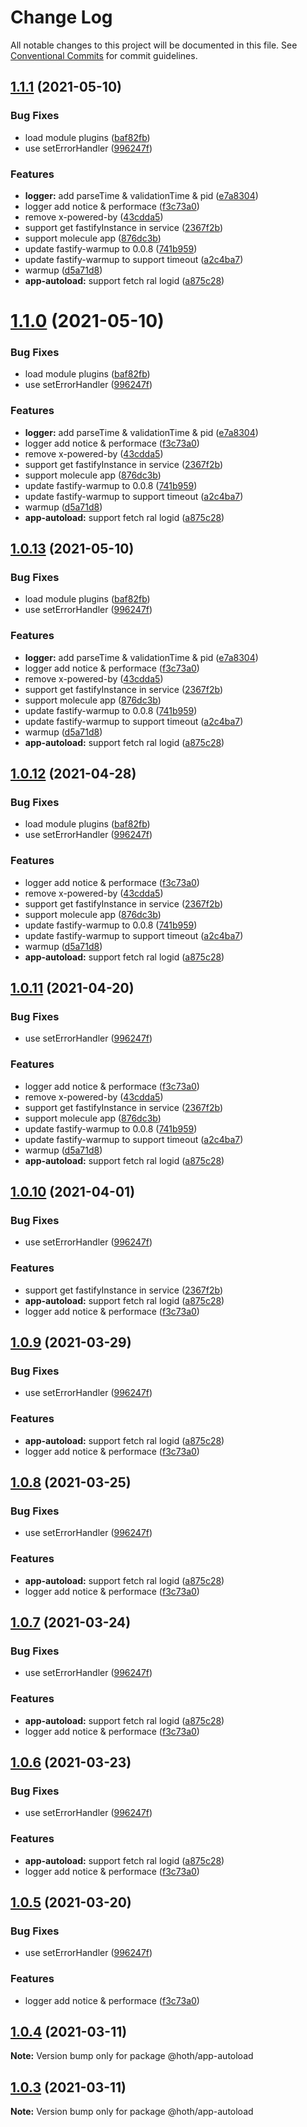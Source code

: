 # Change Log

All notable changes to this project will be documented in this file.
See [Conventional Commits](https://conventionalcommits.org) for commit guidelines.

## [1.1.1](https://github.com/cxtom/hoth/compare/@hoth/app-autoload@1.0.2...@hoth/app-autoload@1.1.1) (2021-05-10)


### Bug Fixes

* load module plugins ([baf82fb](https://github.com/cxtom/hoth/commit/baf82fb1481be11a4835e9cc4da2f4e336318cd6))
* use setErrorHandler ([996247f](https://github.com/cxtom/hoth/commit/996247f026754940bcfc415910d4ff89828c8bcd))


### Features

* **logger:** add parseTime & validationTime & pid ([e7a8304](https://github.com/cxtom/hoth/commit/e7a830402b70af1fe26029fbf87c159dacb3004e))
* logger add notice & performace ([f3c73a0](https://github.com/cxtom/hoth/commit/f3c73a0ab5e480bef01476b922e3e319977ef9ff))
* remove x-powered-by ([43cdda5](https://github.com/cxtom/hoth/commit/43cdda5f55c60189e334cf8bdc72469c005681fc))
* support get fastifyInstance in service ([2367f2b](https://github.com/cxtom/hoth/commit/2367f2b694fe3a50f0bf12af7c459d4e6b97153b))
* support molecule app ([876dc3b](https://github.com/cxtom/hoth/commit/876dc3babb068a64a3b7e89f8faa75ef1e2ffd2f))
* update fastify-warmup to 0.0.8 ([741b959](https://github.com/cxtom/hoth/commit/741b9596287e7908fe2d3580f8c15abf5f8cee70))
* update fastify-warmup to support timeout ([a2c4ba7](https://github.com/cxtom/hoth/commit/a2c4ba7c622ee660e22ea4a4f89729e097f57474))
* warmup ([d5a71d8](https://github.com/cxtom/hoth/commit/d5a71d8188cc6f7a0e08e1e19171b30d77d29d15))
* **app-autoload:** support fetch ral logid ([a875c28](https://github.com/cxtom/hoth/commit/a875c28a20f29444d10bae10dcb747bf08e29e5d))





# [1.1.0](https://github.com/cxtom/hoth/compare/@hoth/app-autoload@1.0.2...@hoth/app-autoload@1.1.0) (2021-05-10)


### Bug Fixes

* load module plugins ([baf82fb](https://github.com/cxtom/hoth/commit/baf82fb1481be11a4835e9cc4da2f4e336318cd6))
* use setErrorHandler ([996247f](https://github.com/cxtom/hoth/commit/996247f026754940bcfc415910d4ff89828c8bcd))


### Features

* **logger:** add parseTime & validationTime & pid ([e7a8304](https://github.com/cxtom/hoth/commit/e7a830402b70af1fe26029fbf87c159dacb3004e))
* logger add notice & performace ([f3c73a0](https://github.com/cxtom/hoth/commit/f3c73a0ab5e480bef01476b922e3e319977ef9ff))
* remove x-powered-by ([43cdda5](https://github.com/cxtom/hoth/commit/43cdda5f55c60189e334cf8bdc72469c005681fc))
* support get fastifyInstance in service ([2367f2b](https://github.com/cxtom/hoth/commit/2367f2b694fe3a50f0bf12af7c459d4e6b97153b))
* support molecule app ([876dc3b](https://github.com/cxtom/hoth/commit/876dc3babb068a64a3b7e89f8faa75ef1e2ffd2f))
* update fastify-warmup to 0.0.8 ([741b959](https://github.com/cxtom/hoth/commit/741b9596287e7908fe2d3580f8c15abf5f8cee70))
* update fastify-warmup to support timeout ([a2c4ba7](https://github.com/cxtom/hoth/commit/a2c4ba7c622ee660e22ea4a4f89729e097f57474))
* warmup ([d5a71d8](https://github.com/cxtom/hoth/commit/d5a71d8188cc6f7a0e08e1e19171b30d77d29d15))
* **app-autoload:** support fetch ral logid ([a875c28](https://github.com/cxtom/hoth/commit/a875c28a20f29444d10bae10dcb747bf08e29e5d))





## [1.0.13](https://github.com/cxtom/hoth/compare/@hoth/app-autoload@1.0.2...@hoth/app-autoload@1.0.13) (2021-05-10)


### Bug Fixes

* load module plugins ([baf82fb](https://github.com/cxtom/hoth/commit/baf82fb1481be11a4835e9cc4da2f4e336318cd6))
* use setErrorHandler ([996247f](https://github.com/cxtom/hoth/commit/996247f026754940bcfc415910d4ff89828c8bcd))


### Features

* **logger:** add parseTime & validationTime & pid ([e7a8304](https://github.com/cxtom/hoth/commit/e7a830402b70af1fe26029fbf87c159dacb3004e))
* logger add notice & performace ([f3c73a0](https://github.com/cxtom/hoth/commit/f3c73a0ab5e480bef01476b922e3e319977ef9ff))
* remove x-powered-by ([43cdda5](https://github.com/cxtom/hoth/commit/43cdda5f55c60189e334cf8bdc72469c005681fc))
* support get fastifyInstance in service ([2367f2b](https://github.com/cxtom/hoth/commit/2367f2b694fe3a50f0bf12af7c459d4e6b97153b))
* support molecule app ([876dc3b](https://github.com/cxtom/hoth/commit/876dc3babb068a64a3b7e89f8faa75ef1e2ffd2f))
* update fastify-warmup to 0.0.8 ([741b959](https://github.com/cxtom/hoth/commit/741b9596287e7908fe2d3580f8c15abf5f8cee70))
* update fastify-warmup to support timeout ([a2c4ba7](https://github.com/cxtom/hoth/commit/a2c4ba7c622ee660e22ea4a4f89729e097f57474))
* warmup ([d5a71d8](https://github.com/cxtom/hoth/commit/d5a71d8188cc6f7a0e08e1e19171b30d77d29d15))
* **app-autoload:** support fetch ral logid ([a875c28](https://github.com/cxtom/hoth/commit/a875c28a20f29444d10bae10dcb747bf08e29e5d))





## [1.0.12](https://github.com/cxtom/hoth/compare/@hoth/app-autoload@1.0.2...@hoth/app-autoload@1.0.12) (2021-04-28)


### Bug Fixes

* load module plugins ([baf82fb](https://github.com/cxtom/hoth/commit/baf82fb1481be11a4835e9cc4da2f4e336318cd6))
* use setErrorHandler ([996247f](https://github.com/cxtom/hoth/commit/996247f026754940bcfc415910d4ff89828c8bcd))


### Features

* logger add notice & performace ([f3c73a0](https://github.com/cxtom/hoth/commit/f3c73a0ab5e480bef01476b922e3e319977ef9ff))
* remove x-powered-by ([43cdda5](https://github.com/cxtom/hoth/commit/43cdda5f55c60189e334cf8bdc72469c005681fc))
* support get fastifyInstance in service ([2367f2b](https://github.com/cxtom/hoth/commit/2367f2b694fe3a50f0bf12af7c459d4e6b97153b))
* support molecule app ([876dc3b](https://github.com/cxtom/hoth/commit/876dc3babb068a64a3b7e89f8faa75ef1e2ffd2f))
* update fastify-warmup to 0.0.8 ([741b959](https://github.com/cxtom/hoth/commit/741b9596287e7908fe2d3580f8c15abf5f8cee70))
* update fastify-warmup to support timeout ([a2c4ba7](https://github.com/cxtom/hoth/commit/a2c4ba7c622ee660e22ea4a4f89729e097f57474))
* warmup ([d5a71d8](https://github.com/cxtom/hoth/commit/d5a71d8188cc6f7a0e08e1e19171b30d77d29d15))
* **app-autoload:** support fetch ral logid ([a875c28](https://github.com/cxtom/hoth/commit/a875c28a20f29444d10bae10dcb747bf08e29e5d))





## [1.0.11](https://github.com/cxtom/hoth/compare/@hoth/app-autoload@1.0.2...@hoth/app-autoload@1.0.11) (2021-04-20)


### Bug Fixes

* use setErrorHandler ([996247f](https://github.com/cxtom/hoth/commit/996247f026754940bcfc415910d4ff89828c8bcd))


### Features

* logger add notice & performace ([f3c73a0](https://github.com/cxtom/hoth/commit/f3c73a0ab5e480bef01476b922e3e319977ef9ff))
* remove x-powered-by ([43cdda5](https://github.com/cxtom/hoth/commit/43cdda5f55c60189e334cf8bdc72469c005681fc))
* support get fastifyInstance in service ([2367f2b](https://github.com/cxtom/hoth/commit/2367f2b694fe3a50f0bf12af7c459d4e6b97153b))
* support molecule app ([876dc3b](https://github.com/cxtom/hoth/commit/876dc3babb068a64a3b7e89f8faa75ef1e2ffd2f))
* update fastify-warmup to 0.0.8 ([741b959](https://github.com/cxtom/hoth/commit/741b9596287e7908fe2d3580f8c15abf5f8cee70))
* update fastify-warmup to support timeout ([a2c4ba7](https://github.com/cxtom/hoth/commit/a2c4ba7c622ee660e22ea4a4f89729e097f57474))
* warmup ([d5a71d8](https://github.com/cxtom/hoth/commit/d5a71d8188cc6f7a0e08e1e19171b30d77d29d15))
* **app-autoload:** support fetch ral logid ([a875c28](https://github.com/cxtom/hoth/commit/a875c28a20f29444d10bae10dcb747bf08e29e5d))





## [1.0.10](https://github.com/cxtom/hoth/compare/@hoth/app-autoload@1.0.2...@hoth/app-autoload@1.0.10) (2021-04-01)


### Bug Fixes

* use setErrorHandler ([996247f](https://github.com/cxtom/hoth/commit/996247f026754940bcfc415910d4ff89828c8bcd))


### Features

* support get fastifyInstance in service ([2367f2b](https://github.com/cxtom/hoth/commit/2367f2b694fe3a50f0bf12af7c459d4e6b97153b))
* **app-autoload:** support fetch ral logid ([a875c28](https://github.com/cxtom/hoth/commit/a875c28a20f29444d10bae10dcb747bf08e29e5d))
* logger add notice & performace ([f3c73a0](https://github.com/cxtom/hoth/commit/f3c73a0ab5e480bef01476b922e3e319977ef9ff))





## [1.0.9](https://github.com/cxtom/hoth/compare/@hoth/app-autoload@1.0.2...@hoth/app-autoload@1.0.9) (2021-03-29)


### Bug Fixes

* use setErrorHandler ([996247f](https://github.com/cxtom/hoth/commit/996247f026754940bcfc415910d4ff89828c8bcd))


### Features

* **app-autoload:** support fetch ral logid ([a875c28](https://github.com/cxtom/hoth/commit/a875c28a20f29444d10bae10dcb747bf08e29e5d))
* logger add notice & performace ([f3c73a0](https://github.com/cxtom/hoth/commit/f3c73a0ab5e480bef01476b922e3e319977ef9ff))





## [1.0.8](https://github.com/cxtom/hoth/compare/@hoth/app-autoload@1.0.2...@hoth/app-autoload@1.0.8) (2021-03-25)


### Bug Fixes

* use setErrorHandler ([996247f](https://github.com/cxtom/hoth/commit/996247f026754940bcfc415910d4ff89828c8bcd))


### Features

* **app-autoload:** support fetch ral logid ([a875c28](https://github.com/cxtom/hoth/commit/a875c28a20f29444d10bae10dcb747bf08e29e5d))
* logger add notice & performace ([f3c73a0](https://github.com/cxtom/hoth/commit/f3c73a0ab5e480bef01476b922e3e319977ef9ff))





## [1.0.7](https://github.com/cxtom/hoth/compare/@hoth/app-autoload@1.0.2...@hoth/app-autoload@1.0.7) (2021-03-24)


### Bug Fixes

* use setErrorHandler ([996247f](https://github.com/cxtom/hoth/commit/996247f026754940bcfc415910d4ff89828c8bcd))


### Features

* **app-autoload:** support fetch ral logid ([a875c28](https://github.com/cxtom/hoth/commit/a875c28a20f29444d10bae10dcb747bf08e29e5d))
* logger add notice & performace ([f3c73a0](https://github.com/cxtom/hoth/commit/f3c73a0ab5e480bef01476b922e3e319977ef9ff))





## [1.0.6](https://github.com/cxtom/hoth/compare/@hoth/app-autoload@1.0.2...@hoth/app-autoload@1.0.6) (2021-03-23)


### Bug Fixes

* use setErrorHandler ([996247f](https://github.com/cxtom/hoth/commit/996247f026754940bcfc415910d4ff89828c8bcd))


### Features

* **app-autoload:** support fetch ral logid ([a875c28](https://github.com/cxtom/hoth/commit/a875c28a20f29444d10bae10dcb747bf08e29e5d))
* logger add notice & performace ([f3c73a0](https://github.com/cxtom/hoth/commit/f3c73a0ab5e480bef01476b922e3e319977ef9ff))





## [1.0.5](https://github.com/cxtom/hoth/compare/@hoth/app-autoload@1.0.2...@hoth/app-autoload@1.0.5) (2021-03-20)


### Bug Fixes

* use setErrorHandler ([996247f](https://github.com/cxtom/hoth/commit/996247f026754940bcfc415910d4ff89828c8bcd))


### Features

* logger add notice & performace ([f3c73a0](https://github.com/cxtom/hoth/commit/f3c73a0ab5e480bef01476b922e3e319977ef9ff))





## [1.0.4](https://github.com/cxtom/hoth/compare/@hoth/app-autoload@1.0.2...@hoth/app-autoload@1.0.4) (2021-03-11)

**Note:** Version bump only for package @hoth/app-autoload





## [1.0.3](https://github.com/cxtom/hoth/compare/@hoth/app-autoload@1.0.2...@hoth/app-autoload@1.0.3) (2021-03-11)

**Note:** Version bump only for package @hoth/app-autoload
